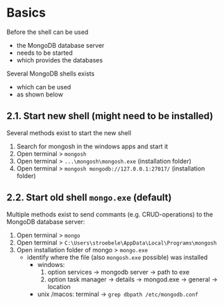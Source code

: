 # Basics

Before the shell can be used

- the MongoDB database server
- needs to be started
- which provides the databases

Several MongoDB shells exists

- which can be used
- as shown below

## 2.1. Start new shell (might need to be installed)

Several methods exist to start the new shell

1. Search for mongosh in the windows apps and start it
2. Open terminal > `mongosh`
3. Open terminal > `...\mongosh\mongosh.exe` (installation folder)
4. Open terminal > `mongosh mongodb://127.0.0.1:27017/` (installation folder)

## 2.2. Start old shell `mongo.exe` (default)

Multiple methods exist to send commants (e.g. CRUD-operations) to the MongoDB database server:

1. Open terminal > `mongo`
2. Open terminal > `C:\Users\stroebele\AppData\Local\Programs\mongosh`
3. Open installation folder of mongo > `mongo.exe`
   - identify where the file (also `mongosh.exe` possible) was installed
     - windows:
       1. option services -> mongodb server -> path to exe
       2. option task manager -> details -> mongod.exe -> general -> location
     - unix /macos: terminal -> `grep dbpath /etc/mongodb.conf`

